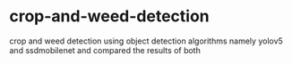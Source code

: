 # crop-and-weed-detection
crop and weed detection using object detection algorithms namely yolov5 and ssdmobilenet and compared the results of both
